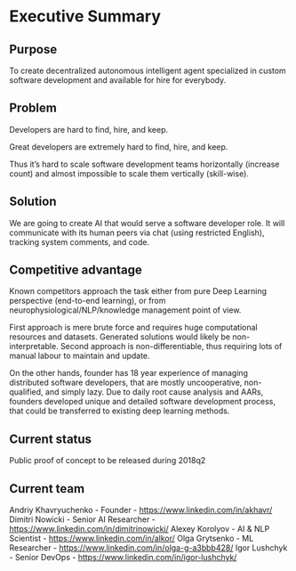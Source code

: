 # Executive Summary

## Purpose

To create decentralized autonomous intelligent agent specialized in custom
software development and available for hire for everybody.

## Problem

Developers are hard to find, hire, and keep.

Great developers are extremely hard to find, hire, and keep.

Thus it’s hard to scale software development teams horizontally (increase count)
and almost impossible to scale them vertically (skill-wise).

## Solution

We are going to create AI that would serve a software developer role.
It will communicate with its human peers via chat (using restricted English),
tracking system comments, and code.

## Competitive advantage

Known competitors approach the task either from pure Deep Learning perspective
(end-to-end learning), or from neurophysiological/NLP/knowledge management
point of view.

First approach is mere brute force and requires huge computational resources
and datasets.  Generated solutions would likely be non-interpretable.
Second approach is non-differentiable, thus requiring lots of manual labour
to maintain and update.

On the other hands, founder has 18 year experience of managing distributed
software developers, that are mostly uncooperative, non-qualified, and
simply lazy.  Due to daily root cause analysis and AARs, founders developed
unique and detailed software development process, that could be transferred
to existing deep learning methods.

## Current status

Public proof of concept to be released during 2018q2

## Current team

Andriy Khavryuchenko - Founder - https://www.linkedin.com/in/akhavr/
Dimitri Nowicki - Senior AI Researcher - https://www.linkedin.com/in/dimitrinowicki/
Alexey Korolyov - AI & NLP Scientist - https://www.linkedin.com/in/alkor/
Olga Grytsenko - ML Researcher - https://www.linkedin.com/in/olga-g-a3bbb428/ 
Igor Lushchyk - Senior DevOps - https://www.linkedin.com/in/igor-lushchyk/ 
